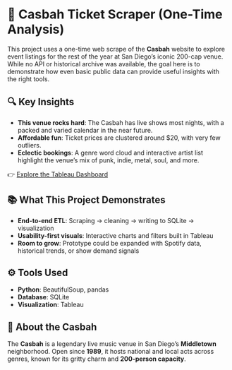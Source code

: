 # 🎸 Casbah Ticket Scraper (One-Time Analysis)

This project uses a one-time web scrape of the **Casbah** website to explore event listings for the rest of the year at San Diego’s iconic 200-cap venue. While no API or historical archive was available, the goal here is to demonstrate how even basic public data can provide useful insights with the right tools.

## 🔍 Key Insights
- **This venue rocks hard**: The Casbah has live shows most nights, with a packed and varied calendar in the near future.
- **Affordable fun**: Ticket prices are clustered around $20, with very few outliers.
- **Eclectic bookings**: A genre word cloud and interactive artist list highlight the venue’s mix of punk, indie, metal, soul, and more.

👉 [Explore the Tableau Dashboard](https://public.tableau.com/views/CasbahWebScrape/CasbahWebScrape)

## 📚 What This Project Demonstrates
- **End-to-end ETL**: Scraping → cleaning → writing to SQLite → visualization
- **Usability-first visuals**: Interactive charts and filters built in Tableau
- **Room to grow**: Prototype could be expanded with Spotify data, historical trends, or show demand signals

## ⚙️ Tools Used
- **Python**: BeautifulSoup, pandas
- **Database**: SQLite
- **Visualization**: Tableau

## 📍 About the Casbah  
The **Casbah** is a legendary live music venue in San Diego’s **Middletown** neighborhood. Open since **1989**, it hosts national and local acts across genres, known for its gritty charm and **200-person capacity**.
